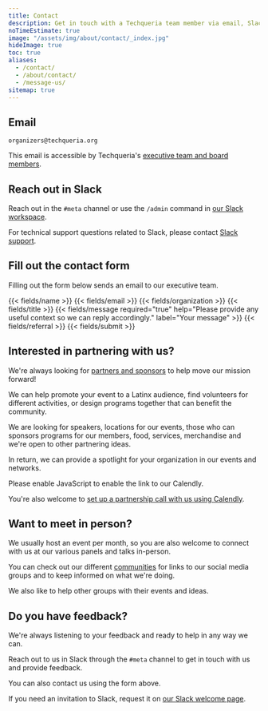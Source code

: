 ```yaml
---
title: Contact
description: Get in touch with a Techqueria team member via email, Slack or social media.
noTimeEstimate: true
image: "/assets/img/about/contact/_index.jpg"
hideImage: true
toc: true
aliases:
  - /contact/
  - /about/contact/
  - /message-us/
sitemap: true
---
```


## Email

`organizers@techqueria.org`

This email is accessible by Techqueria's [executive team and board members](/team/).

## Reach out in Slack

Reach out in the `#meta` channel or use the `/admin` command in [our Slack workspace](/communities/slack/).

For technical support questions related to Slack, please contact [Slack support](https://slack.com/help).

## Fill out the contact form

Filling out the form below sends an email to our executive team.

<form name="Contact" method="POST" data-netlify-recaptcha="true" data-netlify="true" action="/success/" class="form--centered">
  <input type="hidden" aria-label="Subject" name="_subject" value="Techqueria - New Contact Message">
  {{< fields/name >}}
  {{< fields/email >}}
  {{< fields/organization >}}
  {{< fields/title >}}
  {{< fields/message required="true" help="Please provide any useful context so we can reply accordingly." label="Your message" >}}
  {{< fields/referral >}}
  {{< fields/submit >}}
</form>

## Interested in partnering with us?

We're always looking for [partners and sponsors](/support-us/) to help move our mission forward!

We can help promote your event to a Latinx audience, find volunteers for different activities, or design programs together that can benefit the community.

We are looking for speakers, locations for our events, those who can sponsors programs for our members, food, services, merchandise and we're open to other partnering ideas.

In return, we can provide a spotlight for your organization in our events and networks.

<link href="https://assets.calendly.com/assets/external/widget.css" rel="stylesheet">
<script src="https://assets.calendly.com/assets/external/widget.js" type="text/javascript"></script>
<noscript>Please enable JavaScript to enable the link to our Calendly.</noscript>

<p>You're also welcome to <a href="" onclick="Calendly.initPopupWidget({url: 'https://calendly.com/techqueria/hello'});return false;">set up a partnership call with us using Calendly</a>.</p>

## Want to meet in person?

We usually host an event per month, so you are also welcome to connect with us at our various panels and talks in-person.

You can check out our different [communities](/communities/) for links to our social media groups and to keep informed on what we're doing.

We also like to help other groups with their events and ideas.

## Do you have feedback?

We're always listening to your feedback and ready to help in any way we can.

Reach out to us in Slack through the `#meta` channel to get in touch with us and provide feedback.

You can also contact us using the form above.

If you need an invitation to Slack, request it on [our Slack welcome page](/communities/slack/).
